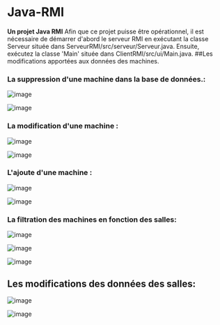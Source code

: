 # Java-RMI
**Un projet Java RMI**
Afin que ce projet puisse être opérationnel, il est nécessaire de démarrer d'abord le serveur RMI en exécutant la 
classe Serveur située dans ServeurRMI/src/serveur/Serveur.java.
Ensuite, exécutez la classe 'Main' située dans ClientRMI/src/ui/Main.java.
##Les modifications apportées aux données des machines.

### La suppression d'une machine dans la base de données.:

![image](https://github.com/adnan-khadija/Java-RMI/assets/147508009/30b8c6c1-df8b-45f5-8ded-ce1ddc4d4b71)

![image](https://github.com/adnan-khadija/Java-RMI/assets/147508009/72c35fdf-52f2-450f-8436-eef889d4038c)

### La modification d'une machine :
![image](https://github.com/adnan-khadija/Java-RMI/assets/147508009/22f0842c-80b1-4694-8146-0020db458830)

![image](https://github.com/adnan-khadija/Java-RMI/assets/147508009/69fd7d19-aafe-4e8d-8692-5aadee4a0cb5)

### L'ajoute d'une machine :

![image](https://github.com/adnan-khadija/Java-RMI/assets/147508009/46b1472d-50c0-4620-bb4b-f94d8881e777)

![image](https://github.com/adnan-khadija/Java-RMI/assets/147508009/da8f45ee-2b3e-4d30-85ea-a4335b28b753)

### La filtration des machines en fonction des salles:
![image](https://github.com/adnan-khadija/Java-RMI/assets/147508009/6bb7030f-59cf-4944-8254-c96b6bbc462c)

![image](https://github.com/adnan-khadija/Java-RMI/assets/147508009/4cf4e21f-e167-4974-80d5-68bbb2cc5c75)

![image](https://github.com/adnan-khadija/Java-RMI/assets/147508009/0bbc562b-125f-421a-ba2f-f68721ece9e3)

## Les modifications des données des salles:

![image](https://github.com/adnan-khadija/Java-RMI/assets/147508009/4e5b5688-0c7c-459d-8899-ba5db02f2bd5)

![image](https://github.com/adnan-khadija/Java-RMI/assets/147508009/e62cdde9-4189-4b6f-8cb4-9f3b362155d7)








